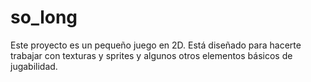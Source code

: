 # so_long

Este proyecto es un pequeño juego en 2D. Está diseñado para hacerte
trabajar con texturas y sprites y algunos otros elementos básicos de jugabilidad.
